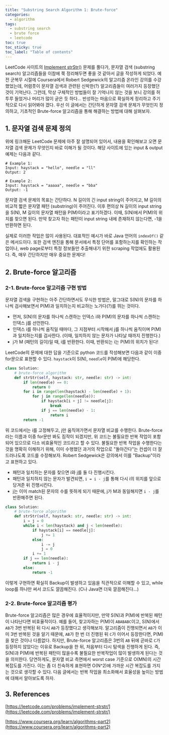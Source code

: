 ```yaml
---
title: "Substring Search Algorithm 1: Brute-force"
categories: 
  - algorithm
tags:
  - substring search
  - brute force
  - leetcode
toc: true
toc_sticky: true
toc_label: "Table of contents"
---
```


LeetCode 사이트의 [Implement strStr()](https://leetcode.com/problems/implement-strstr/) 문제를 풀다가,
문자열 검색 (substring search) 알고리즘들을 이참에 쭉 정리해두면 좋을 것 같아서 글을 작성하게 되었다.
예전 군복무 시절에 Coursera에서 Robert Sedgewick의 알고리즘 온라인 강의를 수강했었는데,
어렴풋이 문자열 검색과 관련된 신박한(?) 알고리즘들이 여러가지 등장했던 것이 기억난다.
그런데, 막상 구체적인 방법들이 잘 기억나지 않는 것을 보니 강의를 허투루 들었거나 머리가 많이 굳은 듯 하다...
반성하는 마음으로 확실하게 정리하고 주기적으로 다시 읽어봐야 겠다.
우선 이 글에서는 간단하게 문자열 검색 문제가 무엇인지 정의하고,
기초적인 Brute-force 알고리즘을 통해 해결하는 방법에 대해 살펴보자.

## 1. 문자열 검색 문제 정의

위에 링크해둔 LeetCode 문제에 아주 잘 설명되어 있어서,
내용을 확인해보고 오면 문자열 검색 문제가 무엇인지 바로 이해가 될 것이다.
해당 사이트에 있는 input & output 예제는 다음과 같다.

```
# Example 1:
Input: haystack = "hello", needle = "ll"
Output: 2

# Example 2:
Input: haystack = "aaaaa", needle = "bba"
Output: -1
```

문자열 검색 문제의 목표는 간단하다.
N 길이의 긴 input string이 주어지고, M 길이의 비교적 짧은 문자열 패턴 (substring)이 주어진다.
이후 편의상 N 길이의 input string을 S(N), M 길이의 문자열 패턴을 P(M)이라고 표기하겠다.
이때, S(N)에서 P(M)의 위치를 찾으면 된다.
만약 찾고자 하는 패턴이 input string 내에 존재하지 않는다면, -1을 반환하면 된다.

실제로 이러한 작업은 많이 사용된다. 대표적인 예시가 바로 Java 언어의 ```indexOf()``` 같은 메서드이다.
또한 검색 엔진을 통해 문서에서 특정 단어를 포함하는지를 확인하는 작업이나,
web page로부터 특정 정보들만 추출해내기 위한 scraping 작업에도 활용된다.
즉, 매우 간단하지만 매우 중요한 문제다!

## 2. Brute-force 알고리즘

### 2-1. Brute-force 알고리즘 구현 방법

문자열 검색을 구현하는 아주 간단하면서도 무식한 방법은,
말그대로 S(N)의 문자를 하나씩 검사해보면서 P(M)과 일치하는지 비교하는 노가다(?)를 뛰는 것이다.

- 먼저, S(N)의 문자를 하나씩 스캔하는 인덱스 i와 P(M)의 문자를 하나씩 스캔하는 인덱스 j를 선언한다.
- 인덱스 i를 하나씩 움직일 때마다, 그 지점부터 시작해서 j를 하나씩 움직이며 P(M)과 일치하는지를 검사한다.
(이때, 일치하지 않는 문자가 나타날 때까지 진행한다.)
- j가 M (패턴의 길이)일 때, i를 반환한다. 이때, 반환되는 i는 P(M)의 위치가 된다!

LeetCode의 문제에 대한 답을 기준으로 python 코드를 작성해보면 다음과 같이 이중 for문으로 표현할 수 있다.
```haystack```이 S(N), ```needle```이 P(M)에 해당한다.

``` python
class Solution:
    # brute-force algorithm
    def strStr(self, haystack: str, needle: str) -> int:
        if len(needle) == 0:
            return 0
        for i in range(len(haystack) - len(needle) + 1):
            for j in range(len(needle)):
                if haystack[i + j] != needle[j]:
                    break
                if j == len(needle) - 1:
                    return i
        return -1
```

위 코드에서는 i를 고정해두고, j만 움직여가면서 문자열 비교를 수행한다.
Brute-force라는 이름과 이중 for문만 봐도 짐작이 되겠지만, 위 코드는 불필요한 반복 작업이 포함되어 있으므로
다소 비효율적인 코드라고 할 수 있다.
불필요한 반복 작업을 수행한다는 것을 명확히 이해하기 위해,
이미 수행했던 과거의 작업으로 "돌아간다"는 컨셉이 더 잘 드러나도록 코드를 수정해보자.
Robert Sedgewick은 강의에서 이를 "Backup"이라고 표현하고 있다.

- 패턴과 일치하는 문자를 찾으면 i와 j를 둘 다 진행시킨다.
- 패턴과 일치하지 않는 문자가 발견되면, ```i = i - j```를 통해 다시 i의 위치를 앞으로 당겨준 뒤 진행시킨다.
- j는 이미 match된 문자의 수를 뜻하게 되기 때문에, j가 M과 동일해지면 ```i - j```를 반환해주면 된다.

``` python
class Solution:
    # brute-force algorithm
    def strStr(self, haystack: str, needle: str) -> int:
        i = j = 0
        while i < len(haystack) and j < len(needle):
            if haystack[i] == needle[j]:
                j += 1
            else:
                i -= j
                j = 0
            i += 1
        if j == len(needle):
            return i - j
        else:
            return -1
```

이렇게 구현하면 확실히 Backup이 발생하고 있음을 직관적으로 이해할 수 있고,
while loop를 하나만 써서 코드도 깔끔해진다. (C나 Java면 더욱 깔끔해진다...)

### 2-2. Brute-force 알고리즘 평가

Brute-force 알고리즘은 많은 경우에 효율적이지만, 만약 S(N)과 P(M)에 반복된 패턴이 나타난다면 비효율적이다.
예를 들어, 찾고자하는 P(M)이 ```ABABABC```이고, S(N)에서 ```AB```가 3번 반복된 뒤 다시 ```AB```가 등장했다고 생각해보자.
알고리즘이 진행되면서 ```AB```가 이미 3번 반복된 것을 알기 때문에,
```AB```가 한 번 더 진행된 뒤 ```C```가 이어서 등장한다면, P(M)을 찾은 것이나 다름없다.
하지만, Brute-force 알고리즘은 3번의 ```AB``` 뒤에 곧바로 ```C```가 등장하지 않았다는 이유로
Backup을 한 뒤, 처음부터 다시 탐색을 진행하게 된다.
즉, S(N)과 P(M)에 반복된 패턴이 많을수록 불필요한 반복작업이 많이 발생하게 된다는 것을 의미한다.
당연하게도, 문자열 비교 측면에서 worst case 기준으로 O(MN)의 시간 복잡도를 가진다.
이는 좀 더 친숙하게 표현하면 O(N^2)에 가까운 시간 복잡도를 가지는 것으로 생각할 수 있다.
다음 글에서는 반복 작업을 최소화해서 효율성을 높이는 방법에 대해서 알아보도록 하자.

## 3. References

[https://leetcode.com/problems/implement-strstr/](https://leetcode.com/problems/implement-strstr/)

[https://www.coursera.org/learn/algorithms-part2](https://www.coursera.org/learn/algorithms-part2)
